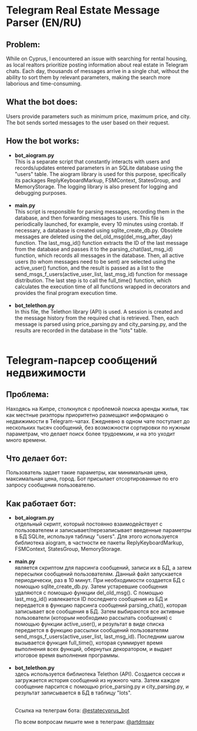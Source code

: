 # Telegram Real Estate Message Parser (EN/RU)

<!DOCTYPE html>
<html>

<body>
    <h2>Problem:</h2>
    <p>While on Cyprus, I encountered an issue with searching for rental housing, as local realtors prioritize posting
        information about real estate in Telegram chats. Each day, thousands of messages arrive in a single chat, without
        the ability to sort them by relevant parameters, making the search more laborious and time-consuming.</p>
    <h2>What the bot does:</h2>
    <p>Users provide parameters such as minimum price, maximum price, and city. The bot sends sorted messages to the user
        based on their request.</p>
    <h2>How the bot works:</h2>
    <ul>
        <li><strong>bot_aiogram.py </strong> <br>
			This is a separate script that constantly interacts with users and records/updates
            entered parameters in an SQLite database using the "users" table. The aiogram library is used for this purpose,
            specifically its packages ReplyKeyboardMarkup, FSMContext, StatesGroup, and MemoryStorage. The logging library
            is also present for logging and debugging purposes.<br><br></li>
        <li><strong>main.py</strong> <br>
			This script is responsible for parsing messages, recording them in the database, and
            then forwarding messages to users. This file is periodically launched, for example, every 10 minutes using
            crontab. If necessary, a database is created using sqlite_create_db.py. Obsolete messages are deleted using
            the del_old_msg(del_msg_after_day) function. The last_msg_id() function extracts the ID of the last message
            from the database and passes it to the parsing_chat(last_msg_id) function, which records all messages in
            the database. Then, all active users (to whom messages need to be sent) are selected using the active_user()
            function, and the result is passed as a list to the send_msgs_f_users(active_user_list, last_msg_id) function
            for message distribution. The last step is to call the full_time() function, which calculates the execution
            time of all functions wrapped in decorators and provides the final program execution time.<br><br></li>
        <li><strong>bot_telethon.py</strong> <br> 
			In this file, the Telethon library (API) is used. A session is created and the
            message history from the required chat is retrieved. Then, each message is parsed using price_parsing.py and
            city_parsing.py, and the results are recorded in the database in the "lots" table.<br><br></li>
    </ul>
    <h1>Telegram-парсер сообщений недвижимости</h1>
    <h2>Проблема:</h2>
    <p>Находясь на Кипре, столкнулся с проблемой поиска аренды жилья, так как местные риэлторы приоритетно размещают
    информацию о недвижимости в Telegram-чатах. Ежедневно в одном чате поступает до нескольких тысяч сообщений, без
    возможности сортировки по нужным параметрам, что делает поиск более трудоемким, и на это уходит много времени.</p>
    <h2>Что делает бот:</h2>
    <p>Пользователь задает такие параметры, как минимальная цена, максимальная цена, город.
    Бот присылает отсортированные по его запросу сообщения пользователю.</p>
    <h2>Как работает бот:</h2>
    <ul>
        <li><strong>bot_aiogram.py </strong> <br>
			отдельный скрипт, который постоянно взаимодействует с пользователем и записывает/перезаписывает
    введенные параметры в БД SQLite, используя таблицу "users". Для этого используется библиотека aiogram, в частности
    ее пакеты ReplyKeyboardMarkup, FSMContext, StatesGroup, MemoryStorage.<br><br></li>
        <li><strong>main.py</strong> <br>
			является скриптом для парсинга сообщений, записи их в БД, а затем пересылки сообщений пользователям.
    Данный файл запускается периодически, раз в 10 минут. При необходимости создается БД с
    помощью sqlite_create_db.py. Затем устаревшие сообщения удаляются с помощью функции del_old_msg().
    С помощью last_msg_id() извлекается ID последнего сообщения из БД и передается в функцию парсинга сообщений
    parsing_chat(), которая записывает все сообщения в БД. Затем выбираются все активные пользователи
    (которым необходимо рассылать сообщения) с помощью функции active_user(), и результат в виде списка передается
    в функцию рассылки сообщений пользователям send_msgs_f_users(active_user_list, last_msg_id). Последним шагом
    вызывается функция full_time(), которая суммирует время выполнения всех функций, обернутых декоратором, и выдает
    итоговое время выполнения программы.<br><br></li>
        <li><strong>bot_telethon.py</strong> <br> 
			здесь используется библиотека Telethon (API). Создается сессия и загружается история сообщений из
    нужного чата. Затем каждое сообщение парсится с помощью price_parsing.py и city_parsing.py, и результат записывается
    в БД в таблицу "lots".<br><br></li>
	    	<p>Ссылка на телеграм бота: <a href="https://t.me/estatecyprus_bot">@estatecyprus_bot</a></p>
		<p>По всем вопросам пишите мне в телеграм: <a href="https://t.me/artdmsav">@artdmsav</a></p>
</body>

</html>
